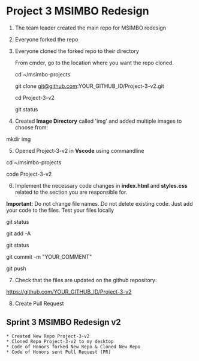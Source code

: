 # Project 3 MSIMBO Redesign

1. The team leader created the main repo for MSIMBO redesign
   

2. Everyone forked the repo
   

3. Everyone cloned the forked repo to their directory
   
   From cmder, go to the location where you want the repo cloned.

   
   cd ~/msimbo-projects
   
   git clone git@github.com:YOUR_GITHUB_ID/Project-3-v2.git
   
   cd Project-3-v2
   
   git status
   

4. Created **Image Directory** called 'img' and added multiple images to choose from:

mkdir img
   
5. Opened Project-3-v2 in **Vscode** using commandline

cd ~/msimbo-projects

code Project-3-v2

6. Implement the necessary code changes in **index.html** and **styles.css** related to the section you are responsible for.

**Important**: 
Do not change file names. 
Do not delete existing code. 
Just add your code to the files.
Test your files locally

git status

git add -A

git status

git commit -m "YOUR_COMMENT"

git push

7. Check that the files are updated on the github repository:

https://github.com/YOUR_GITHUB_ID/Project-3-v2

8. Create Pull Request



## Sprint 3 MSIMBO Redesign v2
    * Created New Repo Project-3-v2
    * Cloned Repo Project-3-v2 to my desktop
    * Code of Honors forked New Repo & Cloned New Repo
    * Code of Honors sent Pull Request (PR)